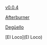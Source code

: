 [v0.0.4](https://github.com/littleflute/ZZ-Top/edit/master/README.md)

[Afterburner](Afterburner)

[Degüello](Degüello)

[El Loco](El Loco)

